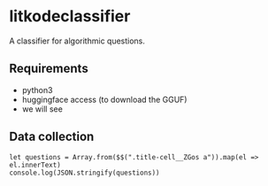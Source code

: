 # litkodeclassifier

A classifier for algorithmic questions.

## Requirements

- python3
- huggingface access (to download the GGUF)
- we will see


## Data collection

```
let questions = Array.from($$(".title-cell__ZGos a")).map(el => el.innerText)
console.log(JSON.stringify(questions))
```
